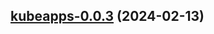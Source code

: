 

## [kubeapps-0.0.3](https://github.com/truecharts/charts/compare/kubeapps-0.0.2...kubeapps-0.0.3) (2024-02-13)